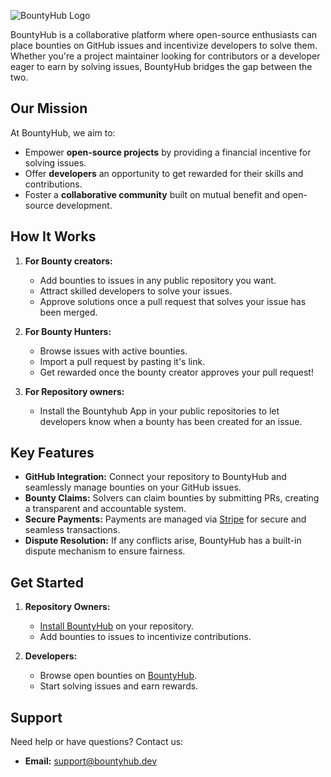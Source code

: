 ![BountyHub Logo](https://bountyhub.s3.fr-par.scw.cloud/bountyhub-logo.png)

BountyHub is a collaborative platform where open-source enthusiasts can place bounties on GitHub issues and incentivize developers to solve them. Whether you're a project maintainer looking for contributors or a developer eager to earn by solving issues, BountyHub bridges the gap between the two.

## Our Mission

At BountyHub, we aim to:
- Empower **open-source projects** by providing a financial incentive for solving issues.
- Offer **developers** an opportunity to get rewarded for their skills and contributions.
- Foster a **collaborative community** built on mutual benefit and open-source development.

## How It Works

1. **For Bounty creators:**
   - Add bounties to issues in any public repository you want.
   - Attract skilled developers to solve your issues.
   - Approve solutions once a pull request that solves your issue has been merged.

2. **For Bounty Hunters:**
   - Browse issues with active bounties.
   - Import a pull request by pasting it's link.
   - Get rewarded once the bounty creator approves your pull request!
2. **For Repository owners:**
   - Install the Bountyhub App in your public repositories to let developers know when a bounty has been created for an issue.

## Key Features

- **GitHub Integration:** Connect your repository to BountyHub and seamlessly manage bounties on your GitHub issues.
- **Bounty Claims:** Solvers can claim bounties by submitting PRs, creating a transparent and accountable system.
- **Secure Payments:** Payments are managed via [Stripe](https://stripe.com/) for secure and seamless transactions.
- **Dispute Resolution:** If any conflicts arise, BountyHub has a built-in dispute mechanism to ensure fairness.

## Get Started

1. **Repository Owners:**
   - [Install BountyHub](https://github.com/apps/bountyhub) on your repository.
   - Add bounties to issues to incentivize contributions.

2. **Developers:**
   - Browse open bounties on [BountyHub](https://bountyhub.dev).
   - Start solving issues and earn rewards.

## Support

Need help or have questions? Contact us:
- **Email:** [support@bountyhub.dev](mailto:support@bountyhub.dev)
